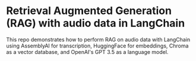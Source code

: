 # Retrieval Augmented Generation (RAG) with audio data in LangChain

This repo demonstrates how to perform RAG on audio data with LangChain using AssemblyAI for transcription, HuggingFace for embeddings, Chroma as a vector database, and OpenAI's GPT 3.5 as a language model.
